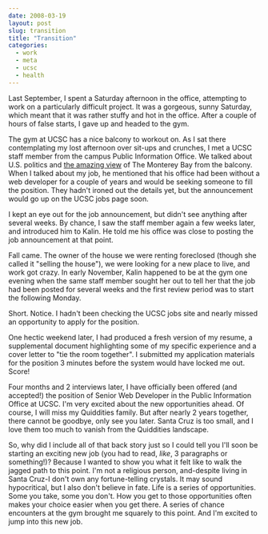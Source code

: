 ```yaml
---
date: 2008-03-19
layout: post
slug: transition
title: "Transition"
categories:
  - work
  - meta
  - ucsc
  - health
---
```


Last September, I spent a Saturday afternoon in the office, attempting to work on a particularly difficult project. It was a gorgeous, sunny Saturday, which meant that it was rather stuffy and hot in the office. After a couple of hours of false starts, I gave up and headed to the gym.

The gym at UCSC has a nice balcony to workout on. As I sat there contemplating my lost afternoon over sit-ups and crunches, I met a UCSC staff member from the campus Public Information Office. We talked about U.S. politics and [the amazing view](http://www.flickr.com/photos/redteam/469701886/) of The Monterey Bay from the balcony. When I talked about my job, he mentioned that his office had been without a web developer for a couple of years and would be seeking someone to fill the position. They hadn't ironed out the details yet, but the announcement would go up on the UCSC jobs page soon.

I kept an eye out for the job announcement, but didn't see anything after several weeks. By chance, I saw the staff member again a few weeks later, and introduced him to Kalin. He told me his office was close to posting the job announcement at that point.

Fall came. The owner of the house we were renting foreclosed (though she called it "selling the house"), we were looking for a new place to live, and work got crazy. In early November, Kalin happened to be at the gym one evening when the same staff member sought her out to tell her that the job had been posted for several weeks and the first review period was to start the following Monday.

Short. Notice. I hadn't been checking the UCSC jobs site and nearly missed an opportunity to apply for the position.

One hectic weekend later, I had produced a fresh version of my resume, a supplemental document highlighting some of my specific experience and a cover letter to "tie the room together". I submitted my application materials for the position 3 minutes before the system would have locked me out. Score!

Four months and 2 interviews later, I have officially been offered (and accepted!) the position of Senior Web Developer in the Public Information Office at UCSC. I'm very excited about the new opportunities ahead. Of course, I will miss my Quiddities family. But after nearly 2 years together, there cannot be goodbye, only see you later. Santa Cruz is too small, and I love them too much to vanish from the Quiddities landscape.

So, why did I include all of that back story just so I could tell you I'll soon be starting an exciting new job \(you had to read, _like_, 3 paragraphs or something!\)? Because I wanted to show you what it felt like to walk the jagged path to this point. I'm not a religious person, and-despite living in Santa Cruz-I don't own any fortune-telling crystals. It may sound hypocritical, but I also don't believe in fate. Life is a series of opportunities. Some you take, some you don't. How you get to those opportunities often makes your choice easier when you get there. A series of chance encounters at the gym brought me squarely to this point. And I'm excited to jump into this new job.
